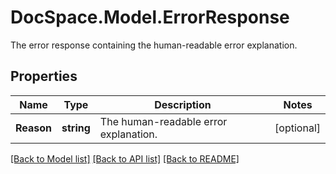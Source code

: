 # DocSpace.Model.ErrorResponse
The error response containing the human-readable error explanation.

## Properties

Name | Type | Description | Notes
------------ | ------------- | ------------- | -------------
**Reason** | **string** | The human-readable error explanation. | [optional] 

[[Back to Model list]](../README.md#documentation-for-models) [[Back to API list]](../README.md#documentation-for-api-endpoints) [[Back to README]](../README.md)

